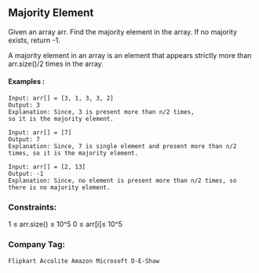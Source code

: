 ## Majority Element

Given an array arr. Find the majority element in the array. 
If no majority exists, return -1.

A majority element in an array is an element that 
appears strictly more than arr.size()/2 times in the array.

#### Examples :
```
Input: arr[] = [3, 1, 3, 3, 2]
Output: 3
Explanation: Since, 3 is present more than n/2 times, 
so it is the majority element.

```
```
Input: arr[] = [7]
Output: 7
Explanation: Since, 7 is single element and present more than n/2 
times, so it is the majority element.
```
```
Input: arr[] = [2, 13]
Output: -1
Explanation: Since, no element is present more than n/2 times, so there is no majority element.
```
### Constraints:
1 ≤ arr.size() ≤ 10^5
0 ≤ arr[i]≤ 10^5

### Company Tag:

```
Flipkart Accolite Amazon Microsoft D-E-Shaw

```

